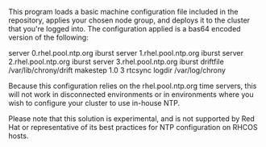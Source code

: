 This program loads a basic machine configuration file included in the repository, applies your chosen node group, and deploys it to the cluster that you're logged into. The configuration applied is a bas64 encoded version of the following:

server 0.rhel.pool.ntp.org iburst
server 1.rhel.pool.ntp.org iburst
server 2.rhel.pool.ntp.org iburst
server 3.rhel.pool.ntp.org iburst
driftfile /var/lib/chrony/drift
makestep 1.0 3
rtcsync
logdir /var/log/chrony 

Because this configuration relies on the rhel.pool.ntp.org time servers, this will not work in disconnected environments or in environments where you wish to configure your cluster to use in-house NTP.

Please note that this solution is experimental, and is not supported by Red Hat or representative of its best practices for NTP configuration on RHCOS hosts.
